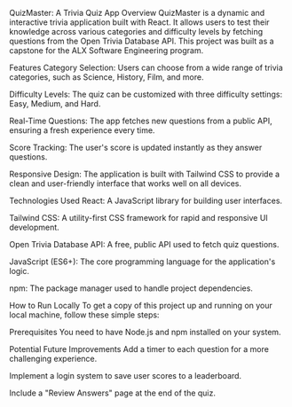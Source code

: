 QuizMaster: A Trivia Quiz App
Overview
QuizMaster is a dynamic and interactive trivia application built with React. It allows users to test their knowledge across various categories and difficulty levels by fetching questions from the Open Trivia Database API. This project was built as a capstone for the ALX Software Engineering program.

Features
Category Selection: Users can choose from a wide range of trivia categories, such as Science, History, Film, and more.

Difficulty Levels: The quiz can be customized with three difficulty settings: Easy, Medium, and Hard.

Real-Time Questions: The app fetches new questions from a public API, ensuring a fresh experience every time.

Score Tracking: The user's score is updated instantly as they answer questions.

Responsive Design: The application is built with Tailwind CSS to provide a clean and user-friendly interface that works well on all devices.

Technologies Used
React: A JavaScript library for building user interfaces.

Tailwind CSS: A utility-first CSS framework for rapid and responsive UI development.

Open Trivia Database API: A free, public API used to fetch quiz questions.

JavaScript (ES6+): The core programming language for the application's logic.

npm: The package manager used to handle project dependencies.

How to Run Locally
To get a copy of this project up and running on your local machine, follow these simple steps:

Prerequisites
You need to have Node.js and npm installed on your system.

Potential Future Improvements
Add a timer to each question for a more challenging experience.

Implement a login system to save user scores to a leaderboard.

Include a "Review Answers" page at the end of the quiz.